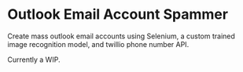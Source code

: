 # Outlook Email Account Spammer

Create mass outlook email accounts using Selenium, a custom trained image recognition model, and twillio phone number API.


Currently a WIP.

